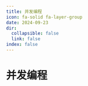 ```yaml
---
title: 并发编程
icon: fa-solid fa-layer-group
date: 2024-09-23
dir:
  collapsible: false
  link: false
index: false
---
```


# 并发编程

